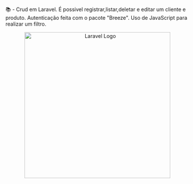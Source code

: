 📚 - Crud em Laravel. É possivel registrar,listar,deletar e editar um cliente e produto. 
Autenticação feita com o pacote "Breeze".
Uso de JavaScript para realizar um filtro.


<p align="center"><a href="https://laravel.com" target="_blank"><img src="https://raw.githubusercontent.com/laravel/art/master/logo-lockup/5%20SVG/2%20CMYK/1%20Full%20Color/laravel-logolockup-cmyk-red.svg" width="400" alt="Laravel Logo"></a></p>

